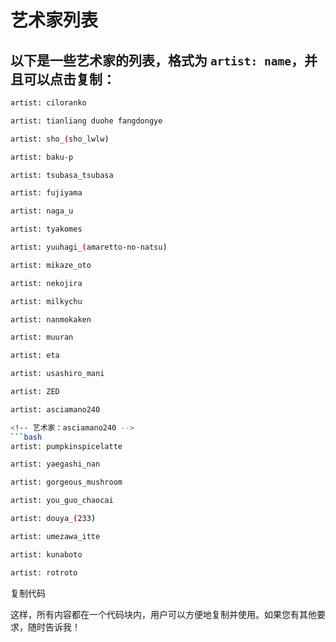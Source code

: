 # 艺术家列表

## 以下是一些艺术家的列表，格式为 `artist: name`，并且可以点击复制：
```bash
artist: ciloranko
```
```bash
artist: tianliang duohe fangdongye
```
```bash
artist: sho_(sho_lwlw)
```
<!-- 艺术家：sho_(sho_lwlw) -->

```bash
artist: baku-p
```
<!-- 艺术家：baku-p -->
```bash
artist: tsubasa_tsubasa
```
<!-- 艺术家：翼（tsubasa_tsubasa） -->
```bash
artist: fujiyama
```
<!-- 艺术家：fujiyama -->
```bash
artist: naga_u
```
<!-- 艺术家：naga_u -->
```bash
artist: tyakomes
```
<!-- 艺术家：tyakomes -->
```bash
artist: yuuhagi_(amaretto-no-natsu)
```
<!-- 艺术家：yuuhagi_(amaretto-no-natsu) -->
```bash
artist: mikaze_oto
```
<!-- 艺术家：mikaze_oto -->
```bash
artist: nekojira
```
<!-- 艺术家：nekojira -->
```bash
artist: milkychu
```
<!-- 艺术家：milkychu -->
```bash
artist: nanmokaken
```
<!-- 艺术家：nanmokaken -->
```bash
artist: muuran
```
<!-- 艺术家：muuran -->
```bash
artist: eta
```
<!-- 艺术家：eta -->
```bash
artist: usashiro_mani
```
<!-- 艺术家：usashiro_mani -->
```bash
artist: ZED
```
<!-- 艺术家：ZED -->
```bash
artist: asciamano240

<!-- 艺术家：asciamano240 -->
```bash
artist: pumpkinspicelatte
```

<!-- 艺术家：pumpkinspicelatte -->
```bash
artist: yaegashi_nan
```
<!-- 艺术家：yaegashi_nan -->
```bash
artist: gorgeous_mushroom
```
<!-- 艺术家：gorgeous_mushroom -->
```bash
artist: you_guo_chaocai
```
<!-- 艺术家：you_guo_chaocai -->
```bash
artist: douya_(233)
```
<!-- 艺术家：douya_(233) -->
```bash
artist: umezawa_itte
```
<!-- 艺术家：umezawa_itte -->
```bash
artist: kunaboto
```
<!-- 艺术家：kunaboto -->
```bash
artist: rotroto
```
<!-- 艺术家：rotroto -->
复制代码

这样，所有内容都在一个代码块内，用户可以方便地复制并使用。如果您有其他要求，随时告诉我！
